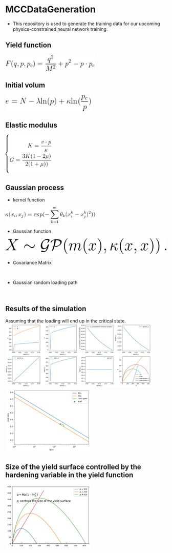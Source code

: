 # MCCDataGeneration
- This repository is used to generate the training data for our upcoming physics-constrained neural network training.

## Yield function
<img src="doc/Equation/yieldfunc.gif" alt="" height="50" title="">

## Initial volum 
<img src="doc/Equation/InitialVolum.gif" alt="" height="50" title="">

## Elastic modulus
<img src="doc/Equation/elasticModulus.gif" alt="" height="120" title="">

## Gaussian process
- kernel function
<img src="doc/Equation/kernelFunction.gif" alt="" height="50" title="">

- Gaussian function
<img src="doc/Equation/gaussianFunction.gif" alt="" height="50" title="">

- Covariance Matrix
<img src="figSav/curlCoefComparation/CovariabceHeatMap_curl2.pang" alt="" height="50" title="">

- Gaussian random loading path
<img src="figSav/curlCoefComparation/ConfiningPressureGP_curl2.pang" alt="" height="50" title="">

## Results of the simulation
Assuming that the loading will end up in the critical state.
<img src="figSav/MCCmodel-1.png" alt="MCC loading display" height="200" title="MCC loading display">
<img src="figSav/MCCmodel-2.png" alt="MCC loading display" height="200" title="MCC loading display">

## Size of the yield surface controlled by the hardening variable in the yield function
<img src="figSav/YieldSurface.svg" alt="MCC loading display" height="200" title="MCC loading display">
